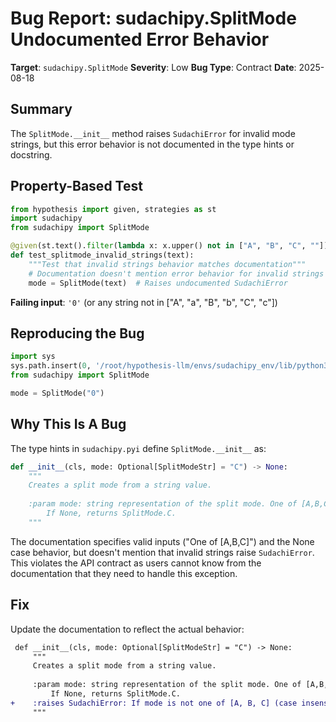 # Bug Report: sudachipy.SplitMode Undocumented Error Behavior

**Target**: `sudachipy.SplitMode`
**Severity**: Low
**Bug Type**: Contract
**Date**: 2025-08-18

## Summary

The `SplitMode.__init__` method raises `SudachiError` for invalid mode strings, but this error behavior is not documented in the type hints or docstring.

## Property-Based Test

```python
from hypothesis import given, strategies as st
import sudachipy
from sudachipy import SplitMode

@given(st.text().filter(lambda x: x.upper() not in ["A", "B", "C", ""]))
def test_splitmode_invalid_strings(text):
    """Test that invalid strings behavior matches documentation"""
    # Documentation doesn't mention error behavior for invalid strings
    mode = SplitMode(text)  # Raises undocumented SudachiError
```

**Failing input**: `'0'` (or any string not in ["A", "a", "B", "b", "C", "c"])

## Reproducing the Bug

```python
import sys
sys.path.insert(0, '/root/hypothesis-llm/envs/sudachipy_env/lib/python3.13/site-packages')
from sudachipy import SplitMode

mode = SplitMode("0")
```

## Why This Is A Bug

The type hints in `sudachipy.pyi` define `SplitMode.__init__` as:

```python
def __init__(cls, mode: Optional[SplitModeStr] = "C") -> None:
    """
    Creates a split mode from a string value.
    
    :param mode: string representation of the split mode. One of [A,B,C] in captital or lower case.
        If None, returns SplitMode.C.
    """
```

The documentation specifies valid inputs ("One of [A,B,C]") and the None case behavior, but doesn't mention that invalid strings raise `SudachiError`. This violates the API contract as users cannot know from the documentation that they need to handle this exception.

## Fix

Update the documentation to reflect the actual behavior:

```diff
 def __init__(cls, mode: Optional[SplitModeStr] = "C") -> None:
     """
     Creates a split mode from a string value.
     
     :param mode: string representation of the split mode. One of [A,B,C] in captital or lower case.
         If None, returns SplitMode.C.
+    :raises SudachiError: If mode is not one of [A, B, C] (case insensitive), None, or empty string.
     """
```